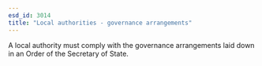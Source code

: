 ```yaml
---
esd_id: 3014
title: "Local authorities - governance arrangements"
---
```


A local authority must comply with the governance arrangements laid down in an Order of the Secretary of State.

